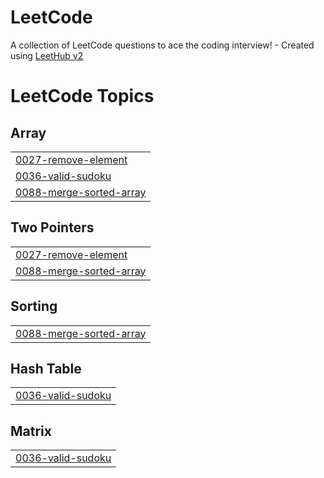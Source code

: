 # LeetCode
A collection of LeetCode questions to ace the coding interview! - Created using [LeetHub v2](https://github.com/arunbhardwaj/LeetHub-2.0)

<!---LeetCode Topics Start-->
# LeetCode Topics
## Array
|  |
| ------- |
| [0027-remove-element](https://github.com/MauricioLlugdar/LeetCode/tree/master/0027-remove-element) |
| [0036-valid-sudoku](https://github.com/MauricioLlugdar/LeetCode/tree/master/0036-valid-sudoku) |
| [0088-merge-sorted-array](https://github.com/MauricioLlugdar/LeetCode/tree/master/0088-merge-sorted-array) |
## Two Pointers
|  |
| ------- |
| [0027-remove-element](https://github.com/MauricioLlugdar/LeetCode/tree/master/0027-remove-element) |
| [0088-merge-sorted-array](https://github.com/MauricioLlugdar/LeetCode/tree/master/0088-merge-sorted-array) |
## Sorting
|  |
| ------- |
| [0088-merge-sorted-array](https://github.com/MauricioLlugdar/LeetCode/tree/master/0088-merge-sorted-array) |
## Hash Table
|  |
| ------- |
| [0036-valid-sudoku](https://github.com/MauricioLlugdar/LeetCode/tree/master/0036-valid-sudoku) |
## Matrix
|  |
| ------- |
| [0036-valid-sudoku](https://github.com/MauricioLlugdar/LeetCode/tree/master/0036-valid-sudoku) |
<!---LeetCode Topics End-->